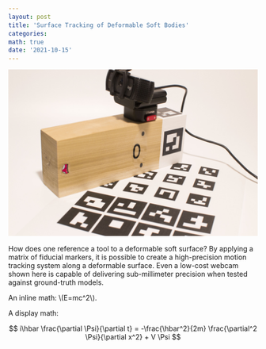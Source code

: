 ```yaml
---
layout: post
title: 'Surface Tracking of Deformable Soft Bodies'
categories: 
math: true
date: '2021-10-15'
---
```

<img src="/images/fulls/device_and_markers.jpg" class="fit image">

How does one reference a tool to a deformable soft surface? By applying a matrix of fiducial markers, it is possible to create a high-precision motion tracking system along a deformable surface. Even a low-cost webcam shown here is capable of delivering sub-millimeter precision when tested against ground-truth models.

An inline math: \\\(E=mc^2\\\).

A display math:

$$
i\hbar \frac{\partial \Psi}{\partial t} = -\frac{\hbar^2}{2m}
\frac{\partial^2 \Psi}{\partial x^2} + V \Psi
$$
